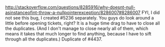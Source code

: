  http://stackoverflow.com/questions/8285916/why-doesnt-null-asinstanceofint-throw-a-nullpointerexception/8286007#8286007
FYI, I did not see this bug, I created #5236 separately. 
You guys do look around a little before opening tickets, right? It is a huge time drag to have to close all the duplicates.  (And I don't manage to close nearly all of them, which means it takes that much longer to find anything, because I have to sift through all the duplicates.) Duplicate of #4437.
